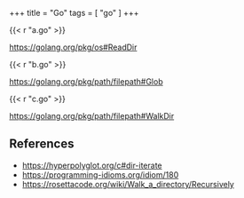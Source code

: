 +++
title = "Go"
tags = [ "go" ]
+++

{{< r "a.go" >}}

<https://golang.org/pkg/os#ReadDir>

{{< r "b.go" >}}

<https://golang.org/pkg/path/filepath#Glob>

{{< r "c.go" >}}

<https://golang.org/pkg/path/filepath#WalkDir>

## References

- <https://hyperpolyglot.org/c#dir-iterate>
- <https://programming-idioms.org/idiom/180>
- <https://rosettacode.org/wiki/Walk_a_directory/Recursively>
